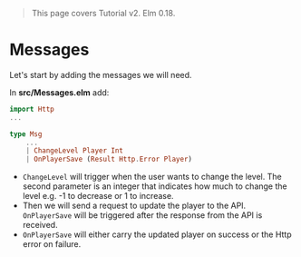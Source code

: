 > This page covers Tutorial v2. Elm 0.18.

# Messages

Let's start by adding the messages we will need.

In __src/Messages.elm__ add:

```elm
import Http
...

type Msg
    ...
    | ChangeLevel Player Int
    | OnPlayerSave (Result Http.Error Player)
```

- `ChangeLevel` will trigger when the user wants to change the level. The second parameter is an integer that indicates how much to change the level e.g. -1 to decrease or 1 to increase.
- Then we will send a request to update the player to the API. `OnPlayerSave` will be triggered after the response from the API is received.
- `OnPlayerSave` will either carry the updated player on success or the Http error on failure.
